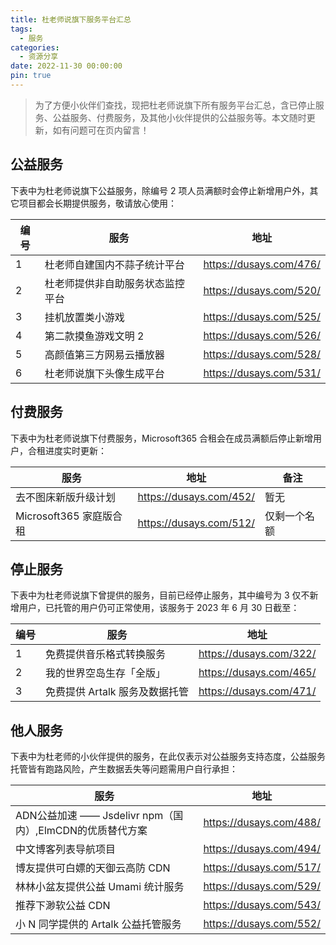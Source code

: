 ```yaml
---
title: 杜老师说旗下服务平台汇总
tags:
  - 服务
categories:
  - 资源分享
date: 2022-11-30 00:00:00
pin: true
---
```


> 为了方便小伙伴们查找，现把杜老师说旗下所有服务平台汇总，含已停止服务、公益服务、付费服务，及其他小伙伴提供的公益服务等。本文随时更新，如有问题可在页内留言！

<!-- more -->

## 公益服务

下表中为杜老师说旗下公益服务，除编号 2 项人员满额时会停止新增用户外，其它项目都会长期提供服务，敬请放心使用：

| 编号 | 服务 | 地址 |
| - | - | - |
| 1 | 杜老师自建国内不蒜子统计平台 | https://dusays.com/476/ |
| 2 | 杜老师提供非自助服务状态监控平台 | https://dusays.com/520/ |
| 3 | 挂机放置类小游戏 | https://dusays.com/525/ |
| 4 | 第二款摸鱼游戏文明 2 | https://dusays.com/526/ |
| 5 | 高颜值第三方网易云播放器 | https://dusays.com/528/ |
| 6 | 杜老师说旗下头像生成平台 | https://dusays.com/531/ |

## 付费服务

下表中为杜老师说旗下付费服务，Microsoft365 合租会在成员满额后停止新增用户，合租进度实时更新：

| 服务 | 地址 | 备注 |
| - | - | - |
| 去不图床新版升级计划 | https://dusays.com/452/ | 暂无 |
| Microsoft365 家庭版合租 | https://dusays.com/512/ | 仅剩一个名额 |

## 停止服务

下表中为杜老师说旗下曾提供的服务，目前已经停止服务，其中编号为 3 仅不新增用户，已托管的用户仍可正常使用，该服务于 2023 年 6 月 30 日截至：

| 编号 | 服务 | 地址 |
| - | - | - |
| 1 | 免费提供音乐格式转换服务 | https://dusays.com/322/ |
| 2 | 我的世界空岛生存「全版」 | https://dusays.com/465/ |
| 3 | 免费提供 Artalk 服务及数据托管 | https://dusays.com/471/ |

## 他人服务

下表中为杜老师的小伙伴提供的服务，在此仅表示对公益服务支持态度，公益服务托管皆有跑路风险，产生数据丢失等问题需用户自行承担：

| 服务 | 地址 |
| - | - |
| ADN公益加速 —— Jsdelivr npm（国内）,ElmCDN的优质替代方案 | https://dusays.com/488/ |
| 中文博客列表导航项目 | https://dusays.com/494/ |
| 博友提供可白嫖的天御云高防 CDN | https://dusays.com/517/ |
| 林林小盆友提供公益 Umami 统计服务 | https://dusays.com/529/ |
| 推荐下渺软公益 CDN | https://dusays.com/543/ |
| 小 N 同学提供的 Artalk 公益托管服务 | https://dusays.com/552/ |